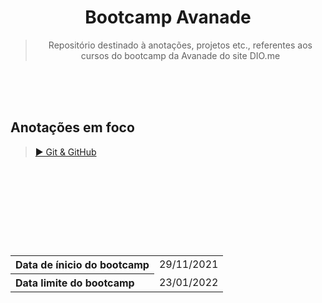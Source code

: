 <div align="center">
  
# Bootcamp Avanade
> Repositório destinado à anotações, projetos etc., referentes aos cursos do bootcamp da Avanade do site DIO.me
</div> 
  
<br>
<br>
<br>

## Anotações em foco
> <a href="https://github.com/Delgado-tech/dio-bootcamp-avanade-projetos/blob/main/Aulas/Git%20%26%20GitHub.md#header"> ▶ Git & GitHub </a>

#

<br>
<br>
<br>
<br>
<br>
<br>


  
<!----------------------------------------------- Tabela Datas -->
<table>
  <tr>
    <th align="left">Data de ínicio do bootcamp</th>
    <td>29/11/2021</td>
  </tr>
  <tr>
    <th align="left">Data limite do bootcamp</th>
    <td>23/01/2022</td>
  </tr>
</table>
<!---------------------------------------------------------------->
  

